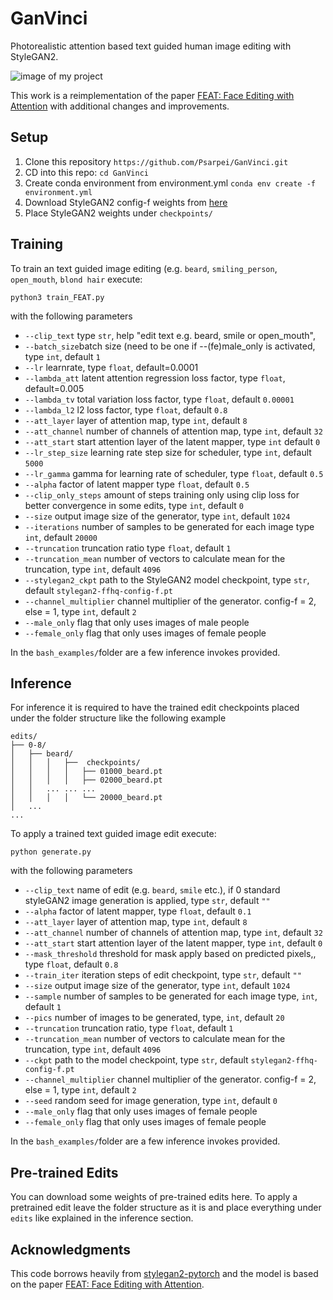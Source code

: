 # GanVinci
Photorealistic attention based text guided human image editing with StyleGAN2.

![image of my project](https://github.com/Psarpei/GanVinci/blob/master/GanVinci2.png)

This work is a reimplementation of the paper [FEAT: Face Editing with Attention](https://arxiv.org/abs/2202.02713) with additional changes and improvements.

## Setup
1. Clone this repository ```https://github.com/Psarpei/GanVinci.git```
2. CD into this repo: ```cd GanVinci```
3. Create conda environment from environment.yml ```conda env create -f environment.yml```
4. Download StyleGAN2 config-f weights from [here](https://drive.google.com/drive/folders/1C58moKK0AOri27DuhZPEKxHC8ea9SRAF?usp=share_link)
5. Place StyleGAN2 weights under ```checkpoints/```

## Training
To train an text guided image editing (e.g. ```beard```, ```smiling_person```, ```open_mouth```, ```blond hair``` execute:

    python3 train_FEAT.py

with the following parameters

* ```--clip_text``` type ```str```, help "edit text e.g. beard, smile or open_mouth",
* ```--batch_size```batch size (need to be one if --(fe)male_only is activated, type ```int```, default ```1``` 
* ```--lr``` learnrate, type ```float```, default=0.0001
* ```--lambda_att``` latent attention regression loss factor, type ```float```, default=0.005
* ```--lambda_tv``` total variation loss factor, type ```float```, default ```0.00001```
* ```--lambda_l2``` l2 loss factor, type ```float```, default ```0.8```
* ```--att_layer``` layer of attention map, type ```int```, default ```8```
* ```--att_channel``` number of channels of attention map, type ```int```, default ```32```
* ```--att_start``` start attention layer of the latent mapper, type ```int``` default ```0```
* ```--lr_step_size``` learning rate step size for scheduler, type ```int```, default ```5000```
* ```--lr_gamma``` gamma for learning rate of scheduler, type ```float```, default ```0.5```
* ```--alpha``` factor of latent mapper type ```float```, default ```0.5```
* ```--clip_only_steps``` amount of steps training only using clip loss for better convergence in some edits, type ```int```, default ```0```
* ```--size``` output image size of the generator, type ```int```, default ```1024```
* ```--iterations``` number of samples to be generated for each image type ```int```, default ```20000```
* ```--truncation``` truncation ratio type ```float```, default ```1``` 
* ```--truncation_mean``` number of vectors to calculate mean for the truncation, type ```int```, default ```4096```
* ```--stylegan2_ckpt``` path to the StyleGAN2 model checkpoint, type ```str```, default ```stylegan2-ffhq-config-f.pt```
* ```--channel_multiplier``` channel multiplier of the generator. config-f = 2, else = 1, type ```int```, default ```2```
* ```--male_only``` flag that only uses images of male people
* ```--female_only``` flag that only uses images of female people

In the ```bash_examples/```folder are a few inference invokes provided.

## Inference
For inference it is required to have the trained edit checkpoints placed under the folder structure like the following example

```
edits/
├── 0-8/
│   ├── beard/
│   │   │   ├──  checkpoints/  
│   │   │   │   ├── 01000_beard.pt
│   │   │   │   ├── 02000_beard.pt    
│   │   ... ... ...
│   │   │   │   └── 20000_beard.pt    
│   ...
...
```

To apply a trained text guided image edit execute:

    python generate.py

with the following parameters
* ```--clip_text``` name of edit (e.g. ```beard```, ```smile``` etc.), if 0 standard styleGAN2 image generation is applied, type ```str```, default ```""```
* ```--alpha``` factor of latent mapper, type ```float```, default ```0.1``` 
* ```--att_layer``` layer of attention map, type ```int```, default ```8``` 
* ```--att_channel``` number of channels of attention map, type ```int```, default ```32```
* ```--att_start``` start attention layer of the latent mapper, type ```int```, default ```0```
* ```--mask_threshold``` threshold for mask apply based on predicted pixels,, type ```float```, default ```0.8```
* ```--train_iter```  iteration steps of edit checkpoint, type ```str```, default ```""```
* ```--size``` output image size of the generator, type ```int```, default ```1024```
* ```--sample``` number of samples to be generated for each image type, ```int```, default ```1``` 
* ```--pics``` number of images to be generated, type, ```int```, default ```20```
* ```--truncation``` truncation ratio, type ```float```, default ```1```
* ```--truncation_mean``` number of vectors to calculate mean for the truncation, type ```int```, default ```4096```
* ```--ckpt``` path to the model checkpoint, type ```str```, default ```stylegan2-ffhq-config-f.pt```
* ```--channel_multiplier``` channel multiplier of the generator. config-f = 2, else = 1, type ```int```, default ```2```
* ```--seed``` random seed for image generation, type ```int```, default ```0```
* ```--male_only``` flag that only uses images of female people
* ```--female_only``` flag that only uses images of female people

In the ```bash_examples/```folder are a few inference invokes provided.

## Pre-trained Edits
You can download some weights of pre-trained edits here.
To apply a pretrained edit leave the folder structure as it is and place everything under ``edits`` like explained in the inference section. 

## Acknowledgments
This code borrows heavily from [stylegan2-pytorch](https://github.com/rosinality/stylegan2-pytorch) and the model is based on the paper [FEAT: Face Editing with Attention](https://arxiv.org/abs/2202.02713).
